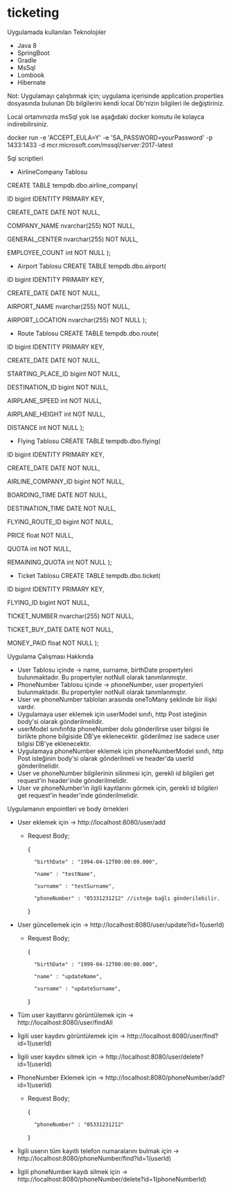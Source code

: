 # ticketing

Uygulamada kullanılan Teknolojıler
* Java 8
* SpringBoot
* Gradle
* MsSql
* Lombook
* Hibernate

Not: Uygulamayı çalıştırmak için; uygulama içerisinde application.properties dosyasında bulunan Db bilgilerini kendi local Db'nizin bilgileri ile değiştiriniz. 

Local ortamınızda msSql yok ise aşağıdaki docker komutu ile kolayca indirebilirsiniz.


docker run -e 'ACCEPT_EULA=Y' -e 'SA_PASSWORD=yourPassword' -p 1433:1433 -d mcr.microsoft.com/mssql/server:2017-latest

 Sql scriptleri
 
 * AirlineCompany Tablosu
 
 CREATE TABLE tempdb.dbo.airline_company(
 
 ID bigint IDENTITY PRIMARY KEY,
 
 CREATE_DATE DATE NOT NULL,
 
 COMPANY_NAME nvarchar(255) NOT NULL,
 
 GENERAL_CENTER nvarchar(255) NOT NULL,
 
 EMPLOYEE_COUNT int NOT NULL
);

* Airport Tablosu
CREATE TABLE tempdb.dbo.airport(

 ID bigint IDENTITY PRIMARY KEY,
 
 CREATE_DATE DATE NOT NULL,
 
 AIRPORT_NAME nvarchar(255) NOT NULL,
 
 AIRPORT_LOCATION nvarchar(255) NOT NULL
);

* Route Tablosu
CREATE TABLE tempdb.dbo.route(

 ID bigint IDENTITY PRIMARY KEY,
 
 CREATE_DATE DATE NOT NULL,
 
 STARTING_PLACE_ID bigint NOT NULL,
 
 DESTINATION_ID bigint NOT NULL,
 
 AIRPLANE_SPEED int NOT NULL,
 
 AIRPLANE_HEIGHT int NOT NULL,
 
 DISTANCE int NOT NULL
);

* Flying Tablosu
CREATE TABLE tempdb.dbo.flying(

 ID bigint IDENTITY PRIMARY KEY,
 
 CREATE_DATE DATE NOT NULL,
 
 AIRLINE_COMPANY_ID bigint NOT NULL,
 
 BOARDING_TIME DATE NOT NULL,
 
 DESTINATION_TIME DATE NOT NULL,
 
 FLYING_ROUTE_ID bigint NOT NULL,
 
 PRICE float NOT NULL,
 
 QUOTA int NOT NULL,
 
 REMAINING_QUOTA int NOT NULL
);

* Ticket Tablosu
CREATE TABLE tempdb.dbo.ticket(

 ID bigint IDENTITY PRIMARY KEY,
 
 FLYING_ID bigint NOT NULL,
 
 TICKET_NUMBER nvarchar(255) NOT NULL,
 
 TICKET_BUY_DATE DATE NOT NULL,
 
 MONEY_PAID float NOT NULL
);

Uygulama Çalışması Hakkında
* User Tablosu içinde -> name, surname, birthDate propertyleri bulunmaktadır. Bu propertyler notNull olarak tanımlanmıştır.
* PhoneNumber Tablosu içinde -> phoneNumber, user propertyleri bulunmaktadır. Bu propertyler notNull olarak tanımlanmıştır.
* User ve phoneNumber tabloları arasında oneToMany şeklinde bir ilişki vardır.
* Uygulamaya user eklemek için userModel sınıfı, http Post isteğinin body'si olarak gönderilmelidir.
* userModel sınıfınfda phoneNumber dolu gönderilirse user bilgisi ile birlikte phone bilgiside DB'ye eklenecektir. göderilmez ise sadece user bilgisi DB'ye eklenecektir.
* Uygulamaya phoneNumber eklemek için phoneNumberModel sınıfı, http Post isteğinin body'si olarak gönderilmeli ve header'da userId gönderilnelidir.
* User ve phoneNumber bilgilerinin silinmesi için, gerekli id bilgileri get request'in header'inde gönderilmelidir.
* User ve phoneNumber'in ilgili kayıtlarını görmek için, gerekli id bilgileri get request'in header'inde gönderilmelidir.


Uygulamanın enpointleri ve body örnekleri

* User eklemek için -> http://localhost:8080/user/add

	* Request Body;
	
		{
			
			"birthDate" : "1994-04-12T00:00:00.000",
			
			"name" : "testName",
			
			"surname" : "testSurname",
			
			"phoneNumber" : "05331231212" //isteğe bağlı gönderilebilir.
			
		}
		

* User güncellemek için -> http://localhost:8080/user/update?id=1(userId)
	
	* Request Body;
	
		{
			
			"birthDate" : "1999-04-12T00:00:00.000",
			
			"name" : "updateName",
			
			"surname" : "updateSurname",
			
		}

* Tüm user kayıtlarını görüntülemek için -> http://localhost:8080/user/findAll

* İlgili user kaydını görüntülemek için -> http://localhost:8080/user/find?id=1(userId)

* İlgili user kaydını silmek için -> http://localhost:8080/user/delete?id=1(userId)


* PhoneNumber Eklemek için -> http://localhost:8080/phoneNumber/add?id=1(userId)
	
	* Request Body;
	
		{
		
			"phoneNumber" : "05331231212"
			
		}

* İlgili userın tüm kayıtlı telefon numaralarını bulmak için -> http://localhost:8080/phoneNumber/find?id=1(userId)

* İlgili phoneNumber kaydı silmek için -> http://localhost:8080/phoneNumber/delete?id=1(phoneNumberId)










